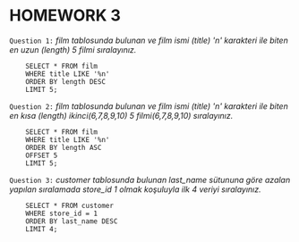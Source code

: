 # HOMEWORK 3

`Question 1:` _film tablosunda bulunan ve film ismi (title) 'n' karakteri ile biten en uzun (length) 5 filmi sıralayınız._
```
    SELECT * FROM film
    WHERE title LIKE '%n'
    ORDER BY length DESC
    LIMIT 5;
```
`Question 2:` _film tablosunda bulunan ve film ismi (title) 'n' karakteri ile biten en kısa (length) ikinci(6,7,8,9,10) 5 filmi(6,7,8,9,10) sıralayınız._
```
    SELECT * FROM film
    WHERE title LIKE '%n'
    ORDER BY length ASC
    OFFSET 5
    LIMIT 5;
```
`Question 3:` _customer tablosunda bulunan last_name sütununa göre azalan yapılan sıralamada store_id 1 olmak koşuluyla ilk 4 veriyi sıralayınız._
```
    SELECT * FROM customer
    WHERE store_id = 1
    ORDER BY last_name DESC
    LIMIT 4;
```
